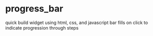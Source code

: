 # progress_bar
quick build widget using html, css, and javascript
bar fills on click to indicate progression through steps
